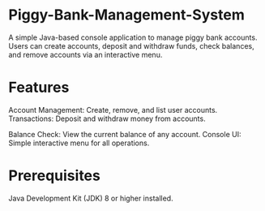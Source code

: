 # Piggy-Bank-Management-System
A simple Java-based console application to manage piggy bank accounts. 
Users can create accounts, deposit and withdraw funds, check balances, and remove accounts via an interactive menu.

# Features
Account Management: Create, remove, and list user accounts.
Transactions: Deposit and withdraw money from accounts.

Balance Check: View the current balance of any account.
Console UI: Simple interactive menu for all operations.

# Prerequisites
Java Development Kit (JDK) 8 or higher installed.
